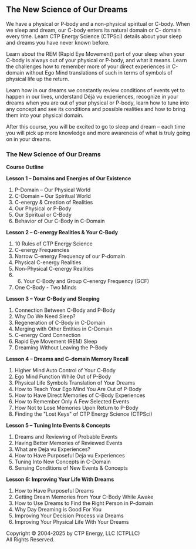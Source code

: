 ## The New Science of Our Dreams

We have a physical or P-body and a non-physical spiritual or C-body. When we sleep and dream, our C-body enters its natural domain or C-
domain every time. Learn CTP Energy Science (CTPSci) details about your sleep and dreams you have never known before.

Learn about the REM (Rapid Eye Movement) part of your sleep when your C-body is always out of your physical or P-body, and what it
means. Learn the challenges how to remember more of your direct experiences in C-domain without Ego Mind translations of such in terms of symbols of physical life up the return. 

Learn how in our dreams we constantly review conditions of events yet to happen in our lives, understand Déjà vu experiences, recognize in your dreams when you are out of your physical or P-body, learn how to tune into any concept and see its conditions and possible realities and how to bring them into your physical domain.

After this course, you will be excited to go to sleep and dream – each time you will pick up more knowledge and more awareness of what is truly going on in your dreams. 

### The New Science of Our Dreams

**Course Outline**

**Lesson 1 – Domains and Energies of Our Existence**
1) P-Domain – Our Physical World
2) C-Domain – Our Spiritual World
3) C-energy & Creation of Realities
4) Our Physical or P-Body
5) Our Spiritual or C-Body
6) Behavior of Our C-Body in C-Domain

**Lesson 2 – C-energy Realities & Your C-Body**
1) 10 Rules of CTP Energy Science
2) C-energy Frequencies
3) Narrow C-energy Frequency of our P-domain
4) Physical C-energy Realities
5) Non-Physical C-energy Realities
6) 6) Your C-Body and Group C-energy Frequency (GCF)
7) One C-Body - Two Minds

**Lesson 3 – Your C-Body and Sleeping**
1) Connection Between C-Body and P-Body
2) Why Do We Need Sleep?
3) Regeneration of C-Body in C-Domain
4) Merging with Other Entities in C-Domain
5) C-energy Cord Connection
6) Rapid Eye Movement (REM) Sleep
7) Dreaming Without Leaving the P-Body

**Lesson 4 – Dreams and C-domain Memory Recall**
1) Higher Mind Auto Control of Your C-Body
2) Ego Mind Function While Out of P-Body
3) Physical Life Symbols Translation of Your Dreams
4) How to Teach Your Ego Mind You Are Out of P-Body
5) How to Have Direct Memories of C-Body Experiences
6) How to Remember Only A Few Selected Events
7) How Not to Lose Memories Upon Return to P-Body
8) Finding the "Lost Keys" of CTP Energy Science (CTPSci)

**Lesson 5 – Tuning Into Events & Concepts**
1) Dreams and Reviewing of Probable Events
2) Having Better Memories of Reviewed Events
3) What are Deja vu Experiences?
4) How to Have Purposeful Deja vu Experiences
5) Tuning Into New Concepts in C-Domain
6) Sensing Conditions of New Events & Concepts

**Lesson 6: Improving Your Life With Dreams**
1) How to Have Purposeful Dreams
2) Getting Dream Memories from Your C-Body While Awake
3) How to Use Dreams to Find the Right Person in P-domain
4) Why Day Dreaming is Good For You
5) Improving Your Decision Process via Dreams
6) Improving Your Physical Life With Your Dreams

Copyright © 2004-2025 by CTP Energy, LLC (CTPLLC)  
All Rights Reserved.
